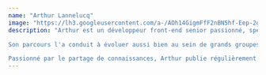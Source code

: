 ```yaml
---
name: "Arthur Lannelucq"
image: "https://lh3.googleusercontent.com/a-/AOh14GigmFfF2nBN5hf-Eep-2gupJKk8aLnzy2IdIu0szA=s96-c"
description: "Arthur est un développeur front-end senior passionné, spécialisé en Angular et RxJS.

Son parcours l'a conduit à évoluer aussi bien au sein de grands groupes qu'au cœur de startups, reflétant sa soif d'apprentissage et sa volonté de progresser en continu.

Passionné par le partage de connaissances, Arthur publie régulièrement du contenu sur LinkedIn ou sur sa chaîne YouTube, où il aborde des sujets liés à Angular, RxJS ou le développement en général."
---
```

